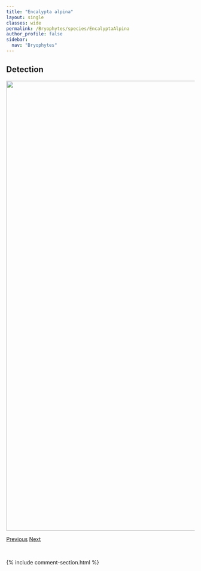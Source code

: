 ```yaml
---
title: "Encalypta alpina"
layout: single
classes: wide
permalink: /Bryophytes/species/EncalyptaAlpina
author_profile: false
sidebar:
  nav: "Bryophytes"
---
```


<h2>Detection</h2>

<a href="https://drive.google.com/uc?export=view&id=1cLVePmC8tGL0Ik-lRMhgz9-V4YdRSPIj">
<img src="https://drive.google.com/uc?export=view&id=1cLVePmC8tGL0Ik-lRMhgz9-V4YdRSPIj" height = "1200" width = "800">
</a>


<a href="/DevelopmentWebsite/Bryophytes/species/DrepanocladusSordidus" class="pagination--pager" title="Drepanocladus sordidus">Previous</a> <a href="/DevelopmentWebsite/Bryophytes/species/EncalyptaBrevicollis" class="pagination--pager" title="Encalypta brevicollis">Next</a>

<p>&nbsp;</p>

{% include comment-section.html %}
